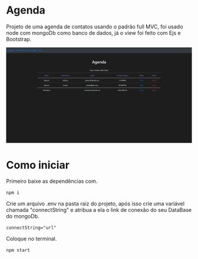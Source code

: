 # **Agenda**
 Projeto de uma agenda de contatos usando o padrão full MVC, foi usado node com mongoDb como banco de dados, já o view foi feito com Ejs e Bootstrap.

 ![Imagem do projeto](./public/img/projetoAgenda.png)
 
# Como iniciar

Primeiro baixe as dependências com.
```
npm i
```

Crie um arquivo .env na pasta raiz do projeto, após isso crie uma variável chamada "connectString" e atribua a ela o link de conexão do seu DataBase do mongoDb.
```
connectString="url"
```

Coloque no terminal.
```
npm start 
```
